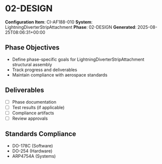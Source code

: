 # 02-DESIGN

**Configuration Item**: CI-AF188-010
**System**: LightningDiverterStripAttachment
**Phase**: 02-DESIGN
**Generated**: 2025-08-25T08:06:31+00:00

## Phase Objectives
- Define phase-specific goals for LightningDiverterStripAttachment structural assembly
- Track progress and deliverables
- Maintain compliance with aerospace standards

## Deliverables
- [ ] Phase documentation
- [ ] Test results (if applicable)
- [ ] Compliance artifacts
- [ ] Review approvals

## Standards Compliance
- DO-178C (Software)
- DO-254 (Hardware)
- ARP4754A (Systems)

